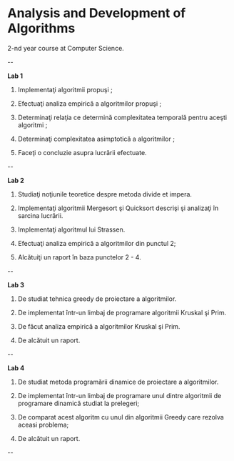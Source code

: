 Analysis and Development of Algorithms
==========

2-nd year course at Computer Science.

--

**Lab 1** 
1.  Implementaţi algoritmii propuşi ;

2.	Efectuaţi analiza empirică a algoritmilor propuşi ;

3.	Determinaţi relaţia ce determină complexitatea temporală pentru aceşti algoritmi ;

4.	Determinaţi complexitatea asimptotică a algoritmilor ;

5.	Faceţi o concluzie asupra lucrării efectuate.

--

**Lab 2** 
1.  Studiaţi noţiunile teoretice despre metoda divide et impera.

2.  Implementaţi algoritmii Mergesort şi Quicksort descrişi şi analizaţi în sarcina lucrării.

3.  Implementaţi algoritmul lui Strassen.

4.  Efectuaţi analiza empirică a algoritmilor din punctul 2;

5.  Alcătuiţi un raport în baza punctelor 2 - 4.

--

**Lab 3**
1.  De studiat tehnica greedy de proiectare a algoritmilor.

2.  De implementat într-un limbaj de programare algoritmii Kruskal şi Prim.

3.  De făcut analiza empirică a algoritmilor Kruskal şi Prim.

4.  De alcătuit un raport.

--

**Lab 4**
1.  De studiat metoda programării dinamice de proiectare a algoritmilor.

2.  De implementat într-un limbaj de programare unul dintre algoritmii de programare dinamică studiat la prelegeri; 

3.  De comparat acest algoritm cu unul din algoritmii Greedy care rezolva aceasi problema;

4.  De alcătuit un raport.

--
